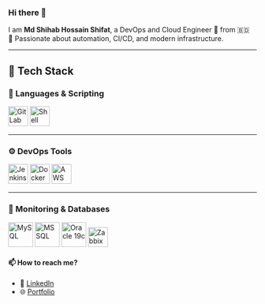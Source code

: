 ### Hi there 👋

I am **Md Shihab Hossain Shifat**, a DevOps and Cloud Engineer 🚀 from 🇧🇩  
🔧 Passionate about automation, CI/CD, and modern infrastructure.

---
## 🚀 Tech Stack

### 🧾 Languages & Scripting
<p>
  <img src="https://about.gitlab.com/images/press/logo/png/gitlab-icon-rgb.png" height="40" alt="GitLab"/>
  <img src="https://upload.wikimedia.org/wikipedia/commons/8/82/Gnu-bash-logo.svg" height="40" alt="Shell Scripting"/>
</p>

---

### ⚙️ DevOps Tools
<p>
  <img src="https://www.jenkins.io/images/logos/jenkins/jenkins.svg" height="40" alt="Jenkins"/>
  <img src="https://cdn.jsdelivr.net/gh/devicons/devicon/icons/docker/docker-original.svg" height="40" alt="Docker"/>
  <img src="https://a0.awsstatic.com/libra-css/images/logos/aws_logo_smile_1200x630.png" height="40" alt="AWS"/>
</p>

---

### 🧩 Monitoring & Databases
<p>
  <img src="https://cdn.jsdelivr.net/gh/devicons/devicon/icons/mysql/mysql-original.svg" height="50" alt="MySQL"/>
  <img src="https://img.icons8.com/color/48/000000/microsoft-sql-server.png" height="50" alt="MSSQL"/>
  <img src="https://img.icons8.com/color/48/000000/oracle-logo.png" height="50" alt="Oracle 19c"/>
  <img src="https://assets.zabbix.com/img/logo/zabbix_logo_500x131.png" height="40" alt="Zabbix"/>
</p>




#### 📫 How to reach me?

- 🔗 [LinkedIn](https://linkedin.com/in/shihabhossainshifat)
- 🌐 [Portfolio](https://nettechshifat.blogspot.com)

